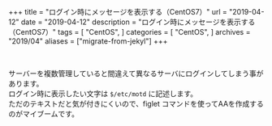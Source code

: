 +++
title = "ログイン時にメッセージを表示する（CentOS7）"
url = "2019-04-12"
date = "2019-04-12"
description = "ログイン時にメッセージを表示する（CentOS7）"
tags = [
    "CentOS",
]
categories = [
  "CentOS",
]
archives = "2019/04"
aliases = ["migrate-from-jekyl"]
+++

<br>

サーバーを複数管理していると間違えて異なるサーバにログインしてしまう事があります。  
ログイン時に表示したい文字は `$/etc/motd` に記述します。  
ただのテキストだと気が付きにくいので、figlet コマンドを使ってAAを作成するのがマイブームです。  



<script src="https://gist.github.com/O-Junpei/418c1903a9f051304f3f5d8712cce81c.js"></script>
